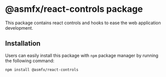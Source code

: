 # @asmfx/react-controls package

This package contains react controls and hooks to ease the web application development.

## Installation

Users can easily install this package with `npm` package manager by running the following command: 

```bash
npm install @asmfx/react-controls

```

